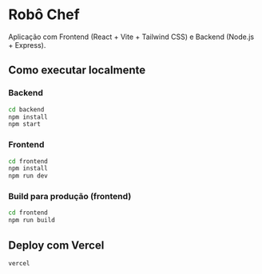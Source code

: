# Robô Chef

Aplicação com Frontend (React + Vite + Tailwind CSS) e Backend (Node.js + Express).

## Como executar localmente

### Backend
```bash
cd backend
npm install
npm start
```

### Frontend
```bash
cd frontend
npm install
npm run dev
```

### Build para produção (frontend)
```bash
cd frontend
npm run build
```

## Deploy com Vercel
```bash
vercel
```
